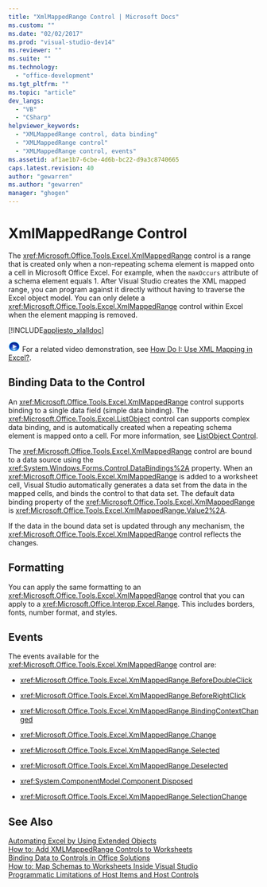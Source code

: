 ```yaml
---
title: "XmlMappedRange Control | Microsoft Docs"
ms.custom: ""
ms.date: "02/02/2017"
ms.prod: "visual-studio-dev14"
ms.reviewer: ""
ms.suite: ""
ms.technology: 
  - "office-development"
ms.tgt_pltfrm: ""
ms.topic: "article"
dev_langs: 
  - "VB"
  - "CSharp"
helpviewer_keywords: 
  - "XMLMappedRange control, data binding"
  - "XMLMappedRange control"
  - "XMLMappedRange control, events"
ms.assetid: af1ae1b7-6cbe-4d6b-bc22-d9a3c8740665
caps.latest.revision: 40
author: "gewarren"
ms.author: "gewarren"
manager: "ghogen"
---
```

# XmlMappedRange Control
  The <xref:Microsoft.Office.Tools.Excel.XmlMappedRange> control is a range that is created only when a non-repeating schema element is mapped onto a cell in Microsoft Office Excel. For example, when the `maxOccurs` attribute of a schema element equals 1. After Visual Studio creates the XML mapped range, you can program against it directly without having to traverse the Excel object model. You can only delete a <xref:Microsoft.Office.Tools.Excel.XmlMappedRange> control within Excel when the element mapping is removed.  
  
 [!INCLUDE[appliesto_xlalldoc](../vsto/includes/appliesto-xlalldoc-md.md)]  
  
 ![link to video](../vsto/media/playvideo.gif "link to video") For a related video demonstration, see [How Do I: Use XML Mapping in Excel?](http://go.microsoft.com/fwlink/?LinkID=130288).  
  
## Binding Data to the Control  
 An <xref:Microsoft.Office.Tools.Excel.XmlMappedRange> control supports binding to a single data field (simple data binding). The <xref:Microsoft.Office.Tools.Excel.ListObject> control can supports complex data binding, and is automatically created when a repeating schema element is mapped onto a cell. For more information, see [ListObject Control](../vsto/listobject-control.md).  
  
 The <xref:Microsoft.Office.Tools.Excel.XmlMappedRange> control are bound to a data source using the <xref:System.Windows.Forms.Control.DataBindings%2A> property. When an <xref:Microsoft.Office.Tools.Excel.XmlMappedRange> is added to a worksheet cell, Visual Studio automatically generates a data set from the data in the mapped cells, and binds the control to that data set. The default data binding property of the <xref:Microsoft.Office.Tools.Excel.XmlMappedRange> is <xref:Microsoft.Office.Tools.Excel.XmlMappedRange.Value2%2A>.  
  
 If the data in the bound data set is updated through any mechanism, the <xref:Microsoft.Office.Tools.Excel.XmlMappedRange> control reflects the changes.  
  
## Formatting  
 You can apply the same formatting to an <xref:Microsoft.Office.Tools.Excel.XmlMappedRange> control that you can apply to a <xref:Microsoft.Office.Interop.Excel.Range>. This includes borders, fonts, number format, and styles.  
  
## Events  
 The events available for the <xref:Microsoft.Office.Tools.Excel.XmlMappedRange> control are:  
  
-   <xref:Microsoft.Office.Tools.Excel.XmlMappedRange.BeforeDoubleClick>  
  
-   <xref:Microsoft.Office.Tools.Excel.XmlMappedRange.BeforeRightClick>  
  
-   <xref:Microsoft.Office.Tools.Excel.XmlMappedRange.BindingContextChanged>  
  
-   <xref:Microsoft.Office.Tools.Excel.XmlMappedRange.Change>  
  
-   <xref:Microsoft.Office.Tools.Excel.XmlMappedRange.Selected>  
  
-   <xref:Microsoft.Office.Tools.Excel.XmlMappedRange.Deselected>  
  
-   <xref:System.ComponentModel.Component.Disposed>  
  
-   <xref:Microsoft.Office.Tools.Excel.XmlMappedRange.SelectionChange>  
  
## See Also  
 [Automating Excel by Using Extended Objects](../vsto/automating-excel-by-using-extended-objects.md)   
 [How to: Add XMLMappedRange Controls to Worksheets](../vsto/how-to-add-xmlmappedrange-controls-to-worksheets.md)   
 [Binding Data to Controls in Office Solutions](../vsto/binding-data-to-controls-in-office-solutions.md)   
 [How to: Map Schemas to Worksheets Inside Visual Studio](../vsto/how-to-map-schemas-to-worksheets-inside-visual-studio.md)   
 [Programmatic Limitations of Host Items and Host Controls](../vsto/programmatic-limitations-of-host-items-and-host-controls.md)  
  
  